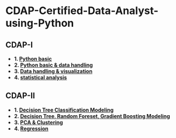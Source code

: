 # CDAP-Certified-Data-Analyst-using-Python

## CDAP-Ⅰ
* **1. [Python basic](https://nbviewer.jupyter.org/gist/KimGyuLee/2c1a31212425e8a28b7d62bd71245cc5)**  
* **2. [Python basic & data handling](https://nbviewer.jupyter.org/gist/KimGyuLee/64b8c1fb08ed889151217303aabdc75d)**  
* **3. [Data handling & visualization](https://nbviewer.jupyter.org/gist/KimGyuLee/17d526f14572b2414a1637b03838ad0d)**  
* **4. [statistical analysis](https://nbviewer.jupyter.org/gist/KimGyuLee/6db034c5ae4e22d7212dc22f29dd8cf8)**  


## CDAP-Ⅱ
* **1. [Decision Tree Classification Modeling]()**  
* **2. [Decision Tree, Random Foreset, Gradient Boosting Modeling]()**  
* **3. [PCA & Clustering]()**  
* **4. [Regression]()**  
